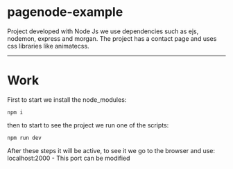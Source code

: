 # pagenode-example
Project developed with Node Js we use dependencies such as ejs, nodemon, express and morgan. The project has a contact page and uses css libraries like animatecss.

***
# Work 

First to start we install the node_modules:

``` npm i ```

then to start to see the project we run one of the scripts: 

``` npm run dev ```

After these steps it will be active, to see it we go to the browser and use: localhost:2000 - This port can be modified
